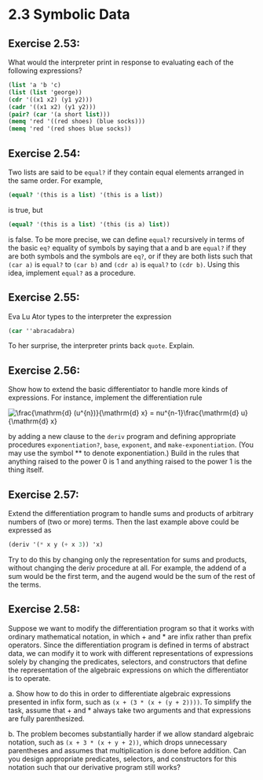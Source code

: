 # 2.3 Symbolic Data

## Exercise 2.53:

What would the interpreter print in response to evaluating each of the following expressions?

```scheme
(list 'a 'b 'c)
(list (list 'george))
(cdr '((x1 x2) (y1 y2)))
(cadr '((x1 x2) (y1 y2)))
(pair? (car '(a short list)))
(memq 'red '((red shoes) (blue socks)))
(memq 'red '(red shoes blue socks))
```

## Exercise 2.54:

Two lists are said to be `equal?` if they contain equal elements arranged in the same order. For example,

```scheme
(equal? '(this is a list) '(this is a list))
```

is true, but

```scheme
(equal? '(this is a list) '(this (is a) list))
```

is false. To be more precise, we can define `equal?` recursively in terms of the basic `eq?` equality of symbols by saying that a and b are `equal?` if they are both symbols and the symbols are `eq?`, or if they are both lists such that `(car a)` is `equal?` to `(car b)` and `(cdr a)` is `equal?` to `(cdr b)`. Using this idea, implement `equal?` as a procedure.

## Exercise 2.55:

Eva Lu Ator types to the interpreter the expression

```scheme
(car ''abracadabra)
```

To her surprise, the interpreter prints back `quote`. Explain.

## Exercise 2.56:

Show how to extend the basic differentiator to handle more kinds of expressions. For instance, implement the differentiation rule

![\frac{\mathrm{d} (u^{n})}{\mathrm{d} x} = nu^{n-1}\frac{\mathrm{d} u}{\mathrm{d} x}](https://quicklatex.com/cache3/97/ql_c2546a587bd5234c3ed6065f5ef25297_l3.png)

by adding a new clause to the `deriv` program and defining appropriate procedures `exponentiation?`, `base`, `exponent`, and `make-exponentiation`. (You may use the symbol ** to denote exponentiation.) Build in the rules that anything raised to the power 0 is 1 and anything raised to the power 1 is the thing itself.

## Exercise 2.57:

Extend the differentiation program to handle sums and products of arbitrary numbers of (two or more) terms. Then the last example above could be expressed as

```scheme
(deriv '(* x y (+ x 3)) 'x)
```
Try to do this by changing only the representation for sums and products, without changing the deriv procedure at all. For example, the addend of a sum would be the first term, and the augend would be the sum of the rest of the terms.

## Exercise 2.58:

Suppose we want to modify the differentiation program so that it works with ordinary mathematical notation, in which + and * are infix rather than prefix operators. Since the differentiation program is defined in terms of abstract data, we can modify it to work with different representations of expressions solely by changing the predicates, selectors, and constructors that define the representation of the algebraic expressions on which the differentiator is to operate.

a. Show how to do this in order to differentiate algebraic expressions presented in infix form, such as `(x + (3 * (x + (y + 2))))`. To simplify the task, assume that + and * always take two arguments and that expressions are fully parenthesized.

b. The problem becomes substantially harder if we allow standard algebraic notation, such as `(x + 3 * (x + y + 2))`, which drops unnecessary parentheses and assumes that multiplication is done before addition. Can you design appropriate predicates, selectors, and constructors for this notation such that our derivative program still works?
